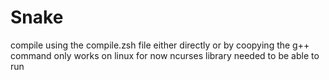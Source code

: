 # Snake
compile using the compile.zsh file either directly or by coopying the g++ command
only works on linux for now
ncurses library needed to be able to run
